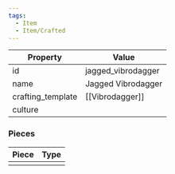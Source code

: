 ```yaml
---
tags:
  - Item
  - Item/Crafted
---
```


| Property          | Value              |
| ----------------- | ------------------ |
| id                | jagged_vibrodagger |
| name              | Jagged Vibrodagger |
| crafting_template | [[Vibrodagger]]    |
| culture           |                    |

### Pieces
| Piece | Type |
| ----- | ---- |
|       |      |



